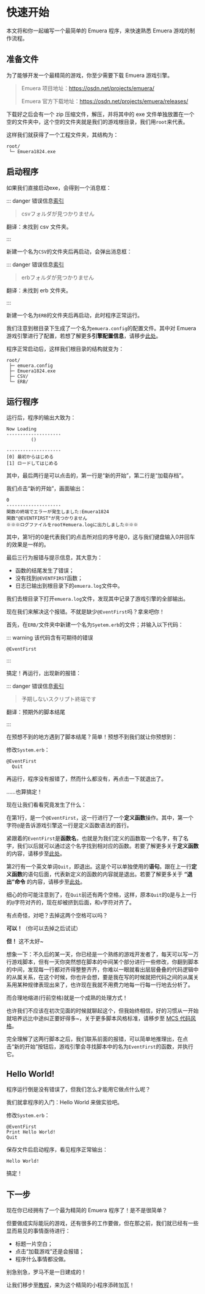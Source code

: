 # 快速开始

本文将和你一起编写一个最简单的 Emuera 程序，来快速熟悉 Emuera 游戏的制作流程。

## 准备文件

为了能够开发一个最精简的游戏，你至少需要下载 Emuera 游戏引擎。

> Emuera 项目地址：https://osdn.net/projects/emuera/
>
> Emuera 官方下载地址：https://osdn.net/projects/emuera/releases/

下载好之后会有一个 zip 压缩文件，解压，并将其中的 exe 文件单独放置在一个空的文件夹中，这个空的文件夹就是我们的游戏根目录，我们用`root`来代表。

这样我们就获得了一个工程文件夹，其结构为：

```
root/
 └─ Emuera1824.exe
```

## 启动程序

如果我们直接启动exe，会得到一个消息框：

::: danger 错误信息<a href="javascript:alert('TODO')">索引</a>

> csvフォルダが見つかりません

翻译：未找到 csv 文件夹。

:::

新建一个名为`CSV`的文件夹后再启动，会弹出消息框：

::: danger 错误信息<a href="javascript:alert('TODO')">索引</a>

> erbフォルダが見つかりません

翻译：未找到 erb 文件夹。

:::

新建一个名为`ERB`的文件夹后再启动，此时程序正常运行。

我们注意到根目录下生成了一个名为`emuera.config`的配置文件。其中对 Emuera 游戏引擎进行了配置，若想了解更多**引擎配置信息**，请移步[此处](../reference/Config_File)。

程序正常启动后，这样我们根目录的结构就变为：

```
root/
 ├─ emuera.config
 ├─ Emuera1824.exe
 ├─ CSV/
 └─ ERB/
```

## 运行程序

运行后，程序的输出大致为：

```
Now Loading
--------------------
         ()

--------------------
[0] 最初からはじめる
[1] ロードしてはじめる
```

其中，最后两行是可以点击的，第一行是“新的开始”，第二行是“加载存档”。

我们点击“新的开始”，画面输出：

```
0
--------------------
関数の終端でエラーが発生しました:Emuera1824
関数"@EVENTFIRST"が見つかりません
※※※ログファイルをroot¥emuera.logに出力しました※※※
```

其中，第1行的0是代表我们的点击所对应的序号是0，这与我们键盘输入0并回车的效果是一样的。

最后三行为报错与提示信息，其大意为：

- 函数的结尾发生了错误；
- 没有找到`@EVENTFIRST`函数；
- 日志已输出到根目录下的`emuera.log`文件中。

我们去根目录下打开`emuera.log`文件，发现其中记录了游戏引擎的全部输出。

现在我们来解决这个报错。不就是缺少`@EventFirst`吗？拿来吧你！

首先，在`ERB/`文件夹中新建一个名为`Syetem.erb`的文件；并输入以下代码：

::: warning 该代码含有可期待的错误

```
@EventFirst
```

:::

搞定！再运行，出现新的报错：

::: danger 错误信息<a href="javascript:alert('TODO')">索引</a>

> 予期しないスクリプト終端です

翻译：预期外的脚本结尾

:::

在预想不到的地方遇到了脚本结尾？简单！预想不到我们就让你预想到：

修改`System.erb`：

```
@EventFirst
  Quit
```

再运行，程序没有报错了，然而什么都没有，再点击一下就退出了。

……也算搞定！

现在让我们看看究竟发生了什么：

在第1行，是一个`@EventFirst`，这一行进行了一个**定义函数**操作。其中，第一个字符`@`是告诉游戏引擎这一行是定义函数语法的首行。

紧跟着的`EventFirst`是**函数名**，也就是为我们定义的函数取一个名字，有了名字，我们以后就可以通过这个名字找到相对应的函数。若要了解更多关于**定义函数**的内容，请移步至[此处]()。

第2行有一个英文单词`Quit`，即退出。这是个可以单独使用的**语句**。跟在上一行**定义函数**的语句后面，代表新定义的函数的内容就是退出。若要了解更多关于 **“退出”命令** 的内容，请移步至[此处]()。

细心的你可能注意到了，在`Quit`前还有两个空格，这样，原本`Quit`的`Q`是与上一行的`@`字符对齐的，现在却被挤到后面，和`v`字符对齐了。

有点奇怪，对吧？去掉这两个空格可以吗？

**可以！**（你可以去掉之后试试）

**但！** 这不太好~

想象一下：不久后的某一天，你已经是一个熟练的游戏开发者了，每天可以写一万行游戏脚本，但有一天你突然想在脚本的中间某个部分进行一些修改，你翻到脚本的中间，发现每一行都对齐得整整齐齐，你难以一眼就看出层层叠叠的代码逻辑中的从属关系，在这个时候，你也许会想，要是我在写的时候就把代码之间的从属关系用某种规律表现出来了，也许现在我就不用费力地每一行每一行地去分析了。

而合理地缩进(行前空格)就是一个成熟的处理方式！

也许我们不应该在初次见面的时候就聊起这个，但我始终相信，好的习惯从一开始就培养远比中途纠正要好得多~，关于更多脚本风格标准，请移步至 [MCS 代码风格]()。

完全理解了这两行脚本之后，我们联系前面的报错，可以简单地推理出，在点击“新的开始”按钮后，游戏引擎会寻找脚本中的名为`EventFirst`的函数，并执行它。

## Hello World!

程序运行倒是没有错误了，但我们怎么才能用它做点什么呢？

我们就拿程序的入门：Hello World 来做实验吧。

修改`System.erb`：

```basic
@EventFirst
Print Hello World!
Quit
```

保存文件后启动程序，看见程序正常输出：

```
Hello World!
```

搞定！

## 下一步

现在你已经拥有了一个最为精简的 Emuera 程序了！是不是很简单？

但要做成实际能玩的游戏，还有很多的工作要做，但在那之前，我们就已经有一些显而易见的事情亟待进行：

- 标题一片空白；
- 点击“加载游戏”还是会报错；
- 程序什么事情都没做。

别急别急，罗马不是一日建成的！

让我们移步至[教程](tutorials/)，来为这个精简的小程序添砖加瓦！